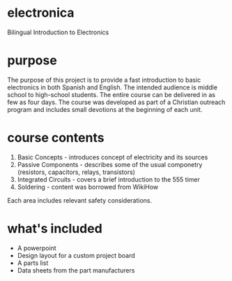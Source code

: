 # electronica

Bilingual Introduction to Electronics

# purpose

The purpose of this project is to provide a fast introduction to basic electronics in both Spanish and English.  The intended audience is middle school to high-school students.  The entire course can be delivered in as few as four days.  The course was developed as part of a Christian outreach program and includes small devotions at the beginning of each unit.

# course contents

1. Basic Concepts - introduces concept of electricity and its sources
2. Passive Components - describes some of the usual componetry (resistors, capacitors, relays, transistors)
3. Integrated Circuits - covers a brief introduction to the 555 timer
4. Soldering - content was borrowed from WikiHow

Each area includes relevant safety considerations.

# what's included

* A powerpoint
* Design layout for a custom project board
* A parts list
* Data sheets from the part manufacturers
